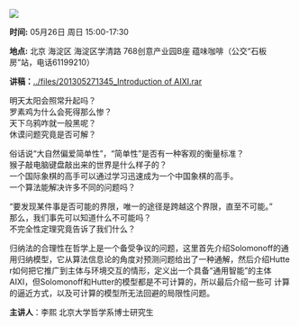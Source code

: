 ![](http://www.swarmagents.cn/files/201305150003_kreise.gif)

**时间:** 05月26日 周日 15:00-17:30

**地点:** 北京 海淀区 海淀区学清路 768创意产业园B座 蕴味咖啡（公交“石板房”站，电话61199210）

**讲稿：**[../files/201305271345_Introduction of AIXI.rar](http://www.swarmagents.cn/swarma/download.php?id=626)

明天太阳会照常升起吗？  
罗素鸡为什么会死得那么惨？  
天下乌鸦咋就一般黑呢？  
休谟问题究竟是否可解？  
  
俗话说“大自然偏爱简单性”，“简单性”是否有一种客观的衡量标准？  
猴子敲电脑键盘敲出来的世界是什么样子的？  
一个国际象棋的高手可以通过学习迅速成为一个中国象棋的高手。  
一个算法能解决许多不同的问题吗？  
  
“要发现某件事是否可能的界限，唯一的途径是跨越这个界限，直至不可能。”  
那么，我们事先可以知道什么不可能吗？  
不完全性定理究竟告诉了我们什么？  
  
  
归纳法的合理性在哲学上是一个备受争议的问题，这里首先介绍Solomonoff的通用归纳模型，它从算法信息论的角度对预测问题给出了一种通解，然后介绍Hutte
r如何把它推广到主体与环境交互的情形，定义出一个具备“通用智能”的主体AIXI，但Solomonoff和Hutter的模型都是不可计算的，所以最后介绍一些可
计算的逼近方式，以及可计算的模型所无法回避的局限性问题。  
  
  
**主讲人**：李熙 北京大学哲学系博士研究生

  


